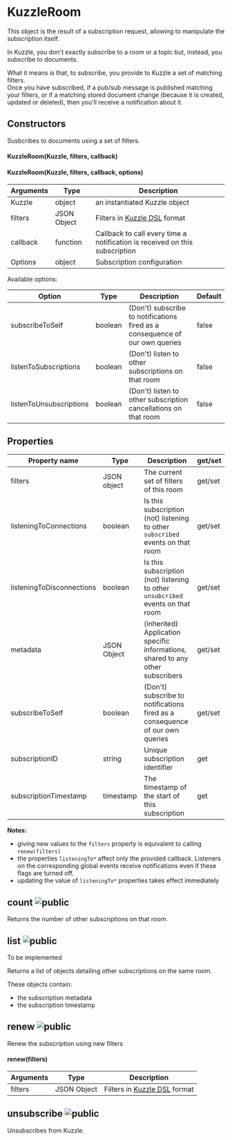 # KuzzleRoom

This object is the result of a subscription request, allowing to manipulate the subscription itself.

In Kuzzle, you don't exactly subscribe to a room or a topic but, instead, you subscribe to documents.

What it means is that, to subscribe, you provide to Kuzzle a set of matching filters.  
Once you have subscribed, if a pub/sub message is published matching your filters, or if a matching stored document change (because it is created, updated or deleted), then you'll receive a notification about it.

## Constructors

Susbcribes to documents using a set of filters.

#### KuzzleRoom(Kuzzle, filters, callback)

#### KuzzleRoom(Kuzzle, filters, callback, options)

| Arguments | Type | Description |
|---------------|---------|----------------------------------------|
| Kuzzle | object | an instantiated Kuzzle object |
| filters | JSON Object | Filters in [Kuzzle DSL](https://github.com/kuzzleio/kuzzle/blob/master/docs/filters.md) format |
| callback | function | Callback to call every time a notification is received on this subscription |
| Options | object | Subscription configuration |

Available options:

| Option | Type | Description | Default |
|---------------|---------|----------------------------------------|---------|
| subscribeToSelf | boolean | (Don't) subscribe to notifications fired as a consequence of our own queries | false |
| listenToSubscriptions | boolean | (Don't) listen to other subscriptions on that room | false |
| listenToUnsubscriptions | boolean | (Don't) listen to other subscription cancellations on that room | false |

## Properties

| Property name | Type | Description | get/set |
|--------------|--------|-----------------------------------|---------|
| filters | JSON object | The current set of filters of this room | get/set |
| listeningToConnections | boolean | Is this subscription (not) listening to other ``subscribed`` events on that room | get/set |
| listeningToDisconnections | boolean | Is this subscription (not) listening to other ``unsubcribed`` events on that room | get/set |
| metadata | JSON Object | (inherited) Application specific informations, shared to any other subscribers | get/set |
| subscribeToSelf | boolean | (Don't) subscribe to notifications fired as a consequence of our own queries | get/set |
| subscriptionID | string | Unique subscription identifier | get |
| subscriptionTimestamp | timestamp | The timestamp of the start of this subscription | get |

**Notes:**

* giving new values to the ``filters`` property is equivalent to calling ``renew(filters)``
* the properties ``listeningTo*`` affect only the provided callback. Listeners on the corresponding global events receive notifications even if these flags are turned off.
* updating the value of ``listeningTo*`` properties takes effect immediately

## count ![public](./images/public.png)

Returns the number of other subscriptions on that room.

## list ![public](./images/public.png)

<aside class="warning">
To be implemented
</aside>

Returns a list of objects detailing other subscriptions on the same room.

These objects contain:

* the subscription metadata
* the subscription timestamp

## renew ![public](./images/public.png)

Renew the subscription using new filters

#### renew(filters)

| Arguments | Type | Description |
|---------------|---------|----------------------------------------|
| filters | JSON Object | Filters in [Kuzzle DSL](https://github.com/kuzzleio/kuzzle/blob/master/docs/filters.md) format |

## unsubscribe ![public](./images/public.png)

Unsubscribes from Kuzzle.
